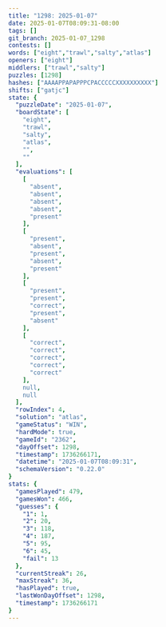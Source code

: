 ```yaml
---
title: "1298: 2025-01-07"
date: 2025-01-07T08:09:31-08:00
tags: []
git_branch: 2025-01-07_1298
contests: []
words: ["eight","trawl","salty","atlas"]
openers: ["eight"]
middlers: ["trawl","salty"]
puzzles: [1298]
hashes: ["AAAAPPAPAPPPCPACCCCCXXXXXXXXXX"]
shifts: ["gatjc"]
state: {
  "puzzleDate": "2025-01-07",
  "boardState": [
    "eight",
    "trawl",
    "salty",
    "atlas",
    "",
    ""
  ],
  "evaluations": [
    [
      "absent",
      "absent",
      "absent",
      "absent",
      "present"
    ],
    [
      "present",
      "absent",
      "present",
      "absent",
      "present"
    ],
    [
      "present",
      "present",
      "correct",
      "present",
      "absent"
    ],
    [
      "correct",
      "correct",
      "correct",
      "correct",
      "correct"
    ],
    null,
    null
  ],
  "rowIndex": 4,
  "solution": "atlas",
  "gameStatus": "WIN",
  "hardMode": true,
  "gameId": "2362",
  "dayOffset": 1298,
  "timestamp": 1736266171,
  "datetime": "2025-01-07T08:09:31",
  "schemaVersion": "0.22.0"
}
stats: {
  "gamesPlayed": 479,
  "gamesWon": 466,
  "guesses": {
    "1": 1,
    "2": 20,
    "3": 118,
    "4": 187,
    "5": 95,
    "6": 45,
    "fail": 13
  },
  "currentStreak": 26,
  "maxStreak": 36,
  "hasPlayed": true,
  "lastWonDayOffset": 1298,
  "timestamp": 1736266171
}
---
```

<!-- more -->
